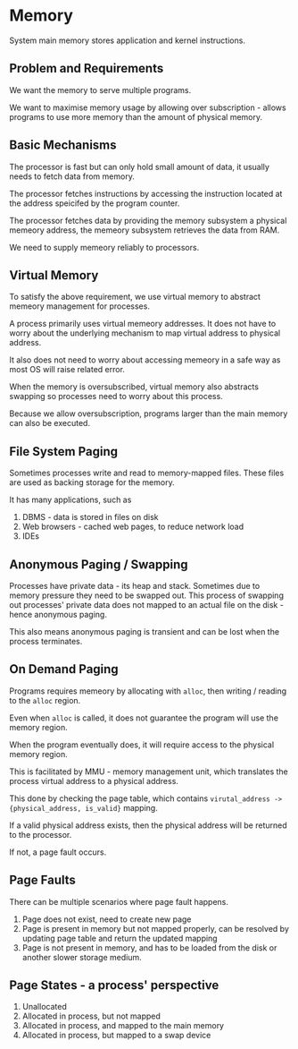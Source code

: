# Memory
System main memory stores application and kernel instructions.

## Problem and Requirements
We want the memory to serve multiple programs. 

We want to maximise memory usage by allowing over subscription - allows programs to use more memory than the amount of physical memory.

## Basic Mechanisms
The processor is fast but can only hold small amount of data, it usually needs to fetch data from memory.

The processor fetches instructions by accessing the instruction located at the address speicifed by the program counter.

The processor fetches data by providing the memory subsystem a physical memeory address, the memeory subsystem retrieves the data from RAM.

We need to supply memeory reliably to processors.

## Virtual Memory
To satisfy the above requirement, we use virtual memory to abstract memeory management for processes.

A process primarily uses virtual memeory addresses. It does not have to worry about the underlying mechanism to map virtual address to physical address.

It also does not need to worry about accessing memeory in a safe way as most OS will raise related error.

When the memory is oversubscribed, virtual memory also abstracts swapping so processes need to worry about this process.

Because we allow oversubscription, programs larger than the main memory can also be executed.

## File System Paging
Sometimes processes write and read to memory-mapped files. These files are used as backing storage for the memory.

It has many applications, such as 
1. DBMS - data is stored in files on disk
2. Web browsers - cached web pages, to reduce network load
3. IDEs 

## Anonymous Paging / Swapping
Processes have private data - its heap and stack. Sometimes due to memory pressure they need to be swapped out. This process of swapping out processes' private data does not mapped to an actual file on the disk - hence anonymous paging.

This also means anonymous paging is transient and can be lost when the process terminates.

## On Demand Paging
Programs requires memeory by allocating with `alloc`, then writing / reading to the `alloc` region.

Even when `alloc` is called, it does not guarantee the program will use the memory region.

When the program eventually does, it will require access to the physical memory region.

This is facilitated by MMU - memory management unit, which translates the process virtual address to a physical address.

This done by checking the page table, which contains `virutal_address -> {physical_address, is_valid}` mapping.

If a valid physical address exists, then the physical address will be returned to the processor.

If not, a page fault occurs.

## Page Faults
There can be multiple scenarios where page fault happens.
1. Page does not exist, need to create new page
2. Page is present in memory but not mapped properly, can be resolved by updating page table and return the updated mapping
3. Page is not present in memory, and has to be loaded from the disk or another slower storage medium.

## Page States - a process' perspective
1. Unallocated
2. Allocated in process, but not mapped
3. Allocated in process, and mapped to the main memory
4. Allocated in process, but mapped to a swap device
